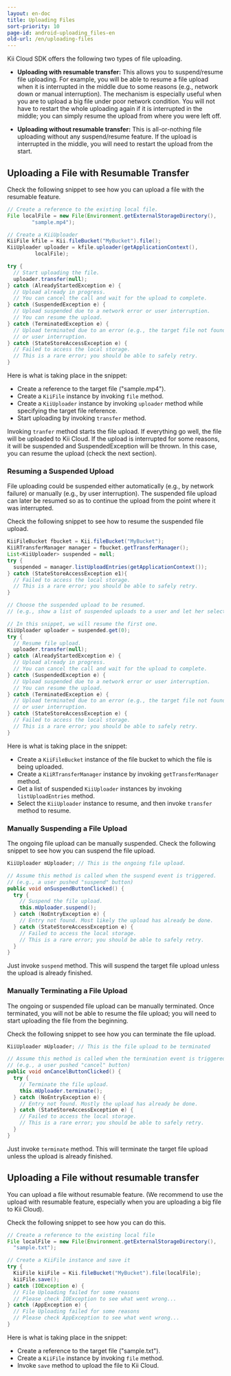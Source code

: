 ```yaml
---
layout: en-doc
title: Uploading Files
sort-priority: 10
page-id: android-uploading_files-en
old-url: /en/uploading-files
---
```

Kii Cloud SDK offers the following two types of file uploading.

* **Uploading with resumable transfer:** This allows you to suspend/resume file uploading.  For example, you will be able to resume a file upload when it is interrupted in the middle due to some reasons (e.g., network down or manual interruption).  The mechanism is especially useful when you are to upload a big file under poor network condition.  You will not have to restart the whole uploading again if it is interrupted in the middle; you can simply resume the upload from where you were left off.

* **Uploading without resumable transfer:** This is all-or-nothing file uploading without any suspend/resume feature.  If the upload is interrupted in the middle, you will need to restart the upload from the start.


## Uploading a File with Resumable Transfer

Check the following snippet to see how you can upload a file with the resumable feature.

```java
// Create a reference to the existing local file.
File localFile = new File(Environment.getExternalStorageDirectory(), 
        "sample.mp4");

// Create a KiiUploader
KiiFile kfile = Kii.fileBucket("MyBucket").file();
KiiUploader uploader = kfile.uploader(getApplicationContext(), 
         localFile);

try {
  // Start uploading the file.
  uploader.transfer(null);
} catch (AlreadyStartedException e) {
  // Upload already in progress.
  // You can cancel the call and wait for the upload to complete.
} catch (SuspendedException e) {
  // Upload suspended due to a network error or user interruption.
  // You can resume the upload.
} catch (TerminatedException e) {
  // Upload terminated due to an error (e.g., the target file not found)
  // or user interruption.
} catch (StateStoreAccessException e) {
  // Failed to access the local storage.
  // This is a rare error; you should be able to safely retry.
}
```

Here is what is taking place in the snippet:

* Create a reference to the target file ("sample.mp4").
* Create a `KiiFile` instance by invoking `file` method.
* Create a `KiiUploader` instance by invoking `uploader` method while specifying the target file reference.
* Start uploading by invoking `transfer` method.

Invoking `tranfer` method starts the file upload.  If everything go well, the file will be uploaded to Kii Cloud.  If the upload is interrupted for some reasons, it will be suspended and SuspendedException will be thrown.  In this case, you can resume the upload (check the next section).


### Resuming a Suspended Upload

File uploading could be suspended either automatically (e.g., by network failure) or manually (e.g., by user interruption).  The suspended file upload can later be resumed so as to continue the upload from the point where it was interrupted.

Check the following snippet to see how to resume the suspended file upload.

```java
KiiFileBucket fbucket = Kii.fileBucket("MyBucket");
KiiRTransferManager manager = fbucket.getTransferManager();
List<KiiUploader> suspended = null;
try {
  suspended = manager.listUploadEntries(getApplicationContext());
} catch (StateStoreAccessException e1){
  // Failed to access the local storage.
  // This is a rare error; you should be able to safely retry.
}

// Choose the suspended upload to be resumed.
// (e.g., show a list of suspended uploads to a user and let her select)

// In this snippet, we will resume the first one.
KiiUploader uploader = suspended.get(0);
try {
  // Resume file upload.
  uploader.transfer(null);
} catch (AlreadyStartedException e) {
  // Upload already in progress.
  // You can cancel the call and wait for the upload to complete.
} catch (SuspendedException e) {
  // Upload suspended due to a network error or user interruption.
  // You can resume the upload.
} catch (TerminatedException e) {
  // Upload terminated due to an error (e.g., the target file not found)
  // or user interruption.
} catch (StateStoreAccessException e) {
  // Failed to access the local storage.
  // This is a rare error; you should be able to safely retry.
}
```

Here is what is taking place in the snippet:

* Create a `KiiFileBucket` instance of the file bucket to which the file is being uploaded.
* Create a `KiiRTransferManager` instance by invoking `getTransferManager` method.
* Get a list of suspended `KiiUploader` instances by invoking `listUploadEntries` method.
* Select the `KiiUploader` instance to resume, and then invoke `transfer` method to resume.

### Manually Suspending a File Upload

The ongoing file upload can be manually suspended.  Check the following snippet to see how you can suspend the file upload.

```java
KiiUploader mUploader; // This is the ongoing file upload.

// Assume this method is called when the suspend event is triggered.
// (e.g., a user pushed "suspend" button)
public void onSuspendButtonClicked() {
  try {
    // Suspend the file upload.
    this.mUploader.suspend();
  } catch (NoEntryException e) {
    // Entry not found. Most likely the upload has already be done.
  } catch (StateStoreAccessException e) {
    // Failed to access the local storage.
    // This is a rare error; you should be able to safely retry.
  }
}
```

Just invoke `suspend` method.  This will suspend the target file upload unless the upload is already finished.

### Manually Terminating a File Upload

The ongoing or suspended file upload can be manually terminated.  Once terminated, you will not be able to resume the file upload; you will need to start uploading the file from the beginning.

Check the following snippet to see how you can terminate the file upload.

```java
KiiUploader mUploader; // This is the file upload to be terminated

// Assume this method is called when the termination event is triggered.
// (e.g., a user pushed "cancel" button)
public void onCancelButtonClicked() {
  try {
    // Terminate the file upload.
    this.mUploader.terminate();
  } catch (NoEntryException e) {
    // Entry not found. Mostly the upload has already be done. 
  } catch (StateStoreAccessException e) { 
    // Failed to access the local storage.
    // This is a rare error; you should be able to safely retry. 
  } 
}
```

Just invoke `terminate` method.  This will terminate the target file upload unless the upload is already finished.



## Uploading a File without resumable transfer

You can upload a file without resumable feature.  (We recommend to use the upload with resumable feature, especially when you are uploading a big file to Kii Cloud).

Check the following snippet to see how you can do this.

```java
// Create a reference to the existing local file
File localFile = new File(Environment.getExternalStorageDirectory(), 
  "sample.txt");

// Create a KiiFile instance and save it
try {
  KiiFile kiiFile = Kii.fileBucket("MyBucket").file(localFile);
  kiiFile.save();
} catch (IOException e) {
  // File Uploading failed for some reasons
  // Please check IOException to see what went wrong...
} catch (AppException e) {
  // File Uploading failed for some reasons
  // Please check AppException to see what went wrong...
}
```

Here is what is taking place in the snippet:

* Create a reference to the target file ("sample.txt").
* Create a `KiiFile` instance by invoking `file` method.
* Invoke `save` method to upload the file to Kii Cloud.